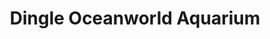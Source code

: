 ---
title: "Dingle Oceanworld Aquarium"
address: "The Wood, Dingle, Co. Kerry"
tel: "+353 (0)66 915 2111"
county: "Kerry"
category: "Zoos And Aquariums"
type: "Content"
lat: "52.142616271972656"
lng: "-10.280864715576172"
---